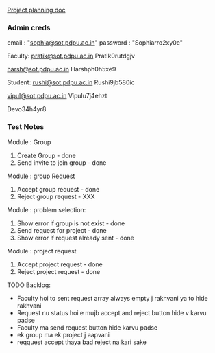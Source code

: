 [Project planning doc](https://docs.google.com/document/d/1vV0ccrTvSbXZSKeeJVSau3ICzg6S4JitmYebEuKUD1o/edit)

### Admin  creds

email : "sophia@sot.pdpu.ac.in"
password : "Sophiarro2xy0e"

Faculty:
pratik@sot.pdpu.ac.in
Pratik0rutdgjv

harsh@sot.pdpu.ac.in
Harshph0h5xe9

Student:
rushi@sot.pdpu.ac.in
Rushi9jb580ic

vipul@sot.pdpu.ac.in
Vipulu7j4ehzt

Devo34h4yr8


### Test Notes

Module : Group

1. Create Group - done
2. Send invite to join group - done

Module : group Request

1. Accept group request - done
2. Reject group request - XXX

Module : problem selection:

1. Show error if group is not exist - done
2. Send request for project - done
3. Show error if request already sent - done

Module : project request

1. Accept project request - done
2. Reject project request - done



TODO Backlog:

- Faculty hoi to sent request array always empty j rakhvani ya to hide rakhvani
- Request nu status hoi e mujb accept and reject button hide v karvu padse
- Faculty ma send request button hide karvu padse
- ek group ma ek project j aapvani
- reqquest accept thaya bad reject na kari sake

